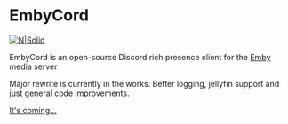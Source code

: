 # EmbyCord

[![N|Solid](https://i.memester.cf/u/jbr.png)](https://electronjs.org/)

EmbyCord is an open-source Discord rich presence client for the [Emby](https://emby.media/) media server

Major rewrite is currently in the works. Better logging, jellyfin support and just general code improvements.

[It's coming...](https://niger.gq/u/vud.png)